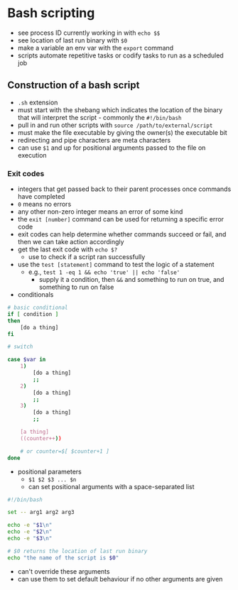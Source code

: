 # Bash scripting
- see process ID currently working in with `echo $$`
- see location of last run binary with `$0`
- make a variable an env var with the `export` command
- scripts automate repetitive tasks or codify tasks to run as a scheduled job

## Construction of a bash script
- `.sh` extension
- must start with the shebang which indicates the location of the binary that will interpret the script - commonly the `#!/bin/bash`
- pull in and run other scripts with `source /path/to/external/script`
- must make the file executable by giving the owner(s) the executable bit
- redirecting and pipe characters are meta characters
- can use `$1` and up for positional arguments passed to the file on execution

### Exit codes
- integers that get passed back to their parent processes once commands have completed
- `0` means no errors
- any other non-zero integer means an error of some kind
- the `exit [number]` command can be used for returning a specific error code
- exit codes can help determine whether commands succeed or fail, and then we can take action accordingly
- get the last exit code with `echo $?`
  - use to check if a script ran successfully
- use the `test [statement]` command to test the logic of a statement
  - e.g., `test 1 -eq 1 && echo 'true' || echo 'false'`
    - supply it a condition, then `&&` and something to run on true, and something to run on false
- conditionals

```bash
# basic conditional
if [ condition ]
then 
    [do a thing]
fi
```

```bash
# switch

case $var in 
    1)
        [do a thing]
        ;;
    2)
        [do a thing]
        ;;
    3)
        [do a thing]
        ;;

    [a thing]
    ((counter++))

    # or counter=$[ $counter+1 ]
done
```

- positional parameters
  - `$1 $2 $3 ... $n`
  - can set positional arguments with a space-separated list

```bash
#!/bin/bash

set -- arg1 arg2 arg3

echo -e "$1\n"
echo -e "$2\n"
echo -e "$3\n"

# $0 returns the location of last run binary
echo "the name of the script is $0"
```

- can't override these arguments
- can use them to set default behaviour if no other arguments are given
